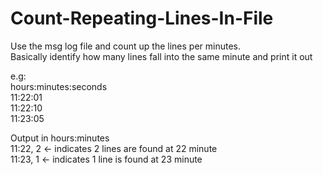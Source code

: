 # Count-Repeating-Lines-In-File

Use the msg log file and count up the lines per minutes.  
Basically identify how many lines fall into the same minute and print it out  
  
e.g:  
  hours:minutes:seconds  
  11:22:01  
  11:22:10  
  11:23:05  

  Output in hours:minutes  
  11:22, 2  <- indicates 2 lines are found at 22 minute  
  11:23, 1  <- indicates 1 line is found at 23 minute  
  
  

